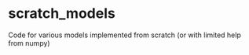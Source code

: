 # scratch_models
Code for various models implemented from scratch (or with limited help from numpy)
